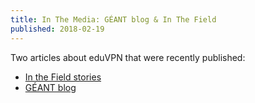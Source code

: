 ```yaml
---
title: In The Media: GÉANT blog & In The Field
published: 2018-02-19
---
```


Two articles about eduVPN that were recently published:

- [In the Field stories](https://www.inthefieldstories.net/eduvpn-securing-your-privacy-when-you-are-out-and-about/)
- [GÉANT blog](https://blog.geant.org/2018/02/06/eduvpn-a-shield-to-protect-your-privacy-when-you-are-out-and-about)
